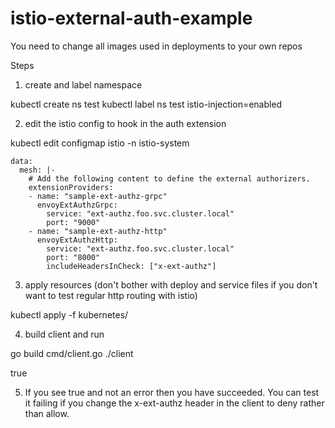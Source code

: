 # istio-external-auth-example
You need to change all images used in deployments to your own repos

Steps

1. create and label namespace

kubectl create ns test
kubectl label ns test istio-injection=enabled

2. edit the istio config to hook in the auth extension

kubectl edit configmap istio -n istio-system
```
data:
  mesh: |-  
    # Add the following content to define the external authorizers.  
    extensionProviders:  
    - name: "sample-ext-authz-grpc"  
      envoyExtAuthzGrpc:  
        service: "ext-authz.foo.svc.cluster.local" 
        port: "9000" 
    - name: "sample-ext-authz-http"  
      envoyExtAuthzHttp:  
        service: "ext-authz.foo.svc.cluster.local"  
        port: "8000"  
        includeHeadersInCheck: ["x-ext-authz"]        
```

3. apply resources (don't bother with deploy and service files if you don't want to test regular http routing with istio)

kubectl apply -f kubernetes/

4. build client and run

go build cmd/client.go
./client 

true


5. If you see true and not an error then you have succeeded. You can test it failing if you change the x-ext-authz header in the client to deny rather than allow.
